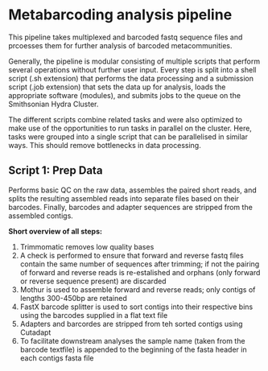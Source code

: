 Metabarcoding analysis pipeline
===============================

This pipeline takes multiplexed and barcoded fastq sequence files and prcoesses
them for further analysis of barcoded metacommunities.

Generally, the pipeline is modular consisting of multiple scripts that perform
several operations without further user input. Every step is split into a shell
script (.sh extension) that performs the data processing and a submission script
(.job extension) that sets the data up for analysis, loads the appropriate software
(modules), and submits jobs to the queue on the Smithsonian Hydra Cluster.

The different scripts combine related tasks and were also optimized to make use of
the opportunities to run tasks in parallel on the cluster. Here, tasks were grouped 
into a single script that can be parallelised in similar ways. This should remove
bottlenecks in data processing.

Script 1: Prep Data
-------------------

Performs basic QC on the raw data, assembles the paired short reads, and splits the 
resulting assembled reads into separate files based on their barcodes. Finally,
barcodes and adapter sequences are stripped from the assembled contigs.

__Short overview of all steps:__

1) Trimmomatic removes low quality bases
2) A check is performed to ensure that forward and reverse fastq files contain the same
    number of sequences after trimming; if not the pairing of forward and reverse reads
    is re-estalished and orphans (only forward or reverse sequence present) are discarded
3) Mothur is used to assemble forward and reverse reads; only contigs of lengths 300-450bp
    are retained
4) FastX barcode splitter is used to sort contigs into their respective bins using the barcodes
    supplied in a flat text file
5) Adapters and barcordes are stripped from teh sorted contigs using Cutadapt
6) To facilitate downstream analyses the sample name (taken from the barcode textfile) is 
    appended to the beginning of the fasta header in each contigs fasta file


